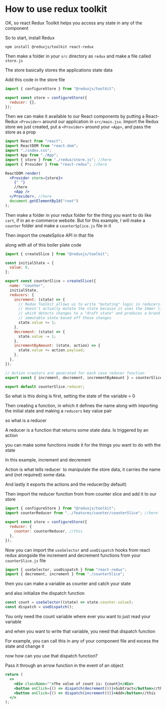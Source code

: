 # How to use redux toolkit

OK, so react Redux Toolkit helps you access any state in any of the component

So to start, install Redux

```shell
npm install @reduxjs/toolkit react-redux
```

Then make a folder in your `src` directory as `redux` and make a file called `store.js`

The store basically stores the applications state data

Add this code in the store file

```js
import { configureStore } from "@reduxjs/toolkit";

export const store = configureStore({
  reducer: {},
});
```

Then we can make it available to our React components by putting a React-Redux `<Provider>` around our application in `src/main.jsx`. Import the Redux store we just created, put a `<Provider>` around your `<App>`, and pass the store as a prop

```jsx
import React from "react";
import ReactDOM from "react-dom";
import "./index.css";
import App from "./App";
import { store } from "./redux/store.js"; //here
import { Provider } from "react-redux"; //here

ReactDOM.render(
  <Provider store={store}>
    {" "}
    //here
    <App />
  </Provider>, //here
  document.getElementById("root")
);
```

Then make a folder in your redux folder for the thing you want to do like `cart`, if in an e-commerce website. But for this example, I will make a `counter` folder and make a `counterSplice.js` file in it

Then import the createSplice API in that file

along with all of this boiler plate code

```js
import { createSlice } from "@reduxjs/toolkit";

const initialState = {
  value: 0,
};

export const counterSlice = createSlice({
  name: "counter",
  initialState,
  reducers: {
    increment: (state) => {
      // Redux Toolkit allows us to write "mutating" logic in reducers. It
      // doesn't actually mutate the state because it uses the Immer library,
      // which detects changes to a "draft state" and produces a brand new
      // immutable state based off those changes
      state.value += 1;
    },
    decrement: (state) => {
      state.value -= 1;
    },
    incrementByAmount: (state, action) => {
      state.value += action.payload;
    },
  },
});

// Action creators are generated for each case reducer function
export const { increment, decrement, incrementByAmount } = counterSlice.actions;

export default counterSlice.reducer;
```

So what is this doing is first, setting the state of the variable = 0

Then creating a function, in which it defines the name along with importing the initial state and making a `reducers` key value pair

so what is a reducer

A reducer is a function that returns some state data. Is triggered by an action

you can make some functions inside it for the things you want to do with the state

In this example, increment and decrement

Action is what tells reducer  to manipulate the store data, it carries the name and (not required) some data.

And lastly it exports the actions and the reducer(by default)

Then import the reducer function from from counter slice and add it to our store

```js
import { configureStore } from "@reduxjs/toolkit";
import counterReducer from "../features/counter/counterSlice"; //here

export const store = configureStore({
  reducer: {
    counter: counterReducer, //this
  },
});
```

Now you can import the `useSelector` and `useDispatch` hooks from react redux alongside the increment and decrement functions from your `counterSlice.js` file

```jsx
import { useSelector, useDispatch } from "react-redux";
import { decrement, increment } from "./counterSlice";
```

then you can make a variable as counter and catch your state

and also initialize the dispatch function

```jsx
const count = useSelector((state) => state.counter.value);
const dispatch = useDispatch();
```

You only need the count variable where ever you want to just read your variable

and when you want to write that variable, you need that dispatch function

For example, you can call this in any of your component file and excess the state and change it

now how can you use that dispatch function?

Pass it through an arrow function in the event of an object

```jsx
return (
  <>
    <div className="">The value of count is: {count}</div>
    <button onClick={() => dispatch(decrement())}>Subtract</button>//this
    <button onClick={() => dispatch(increment())}>Add</button>//this
  </>
);
```
